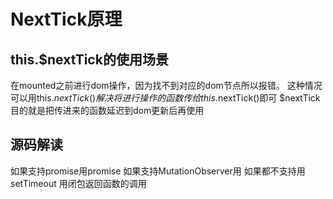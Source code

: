 # NextTick原理

## this.$nextTick的使用场景

在mounted之前进行dom操作，因为找不到对应的dom节点所以报错。
这种情况可以用this.$nextTick()解决
将进行操作的函数传给this.$nextTick()即可
$nextTick目的就是把传进来的函数延迟到dom更新后再使用
## 源码解读

如果支持promise用promise
如果支持MutationObserver用
如果都不支持用setTimeout
用闭包返回函数的调用